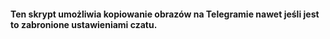 #### Ten skrypt umożliwia kopiowanie obrazów na Telegramie nawet jeśli jest to zabronione ustawieniami czatu.